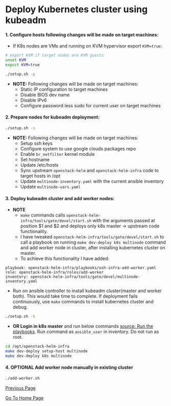 # Deploy Kubernetes cluster using kubeadm

#### 1. Configure hosts following changes will be made on target machines:
- If K8s nodes are VMs and running on KVM hypervisor export `KVM=true`:

```bash
# export KVM if target nodes are KVM guests
unset KVM
export KVM=true

./setup.sh -p
```

- **NOTE:** Following changes will be made on target machines:
  * Static IP configuration to target machines
  * Disable BIOS dev name
  * Disable IPv6
  * Configure password less sudo for current user on target machines

#### 2. Prepare nodes for kubeadm deployment:

```bash
./setup.sh -s
```

- **NOTE:** Following changes will be made on target machines:
  * Setup ssh keys
  * Configure system to use google clouds packages repo
  * Enable `br_netfilter` kernel module
  * Set hostname
  * Update /etc/hosts
  * Sync upstream `openstack-helm` and `openstack-helm-infra` code to target hosts in /opt
  * Update `multinode-inventory.yaml` with the current ansible inventory
  * Update `multinode-vars.yaml`

#### 3. Deploy kubeadm cluster and add worker nodes:

- **NOTE**
  * `make` commands calls `openstack-helm-infra/tools/gate/devel/start.sh` with the arguments passed at position $1 and $2 and deploys only k8s master -> upstream code functionality.
  * I have tweaked `openstack-helm-infra/tools/gate/devel/start.sh` to call a playbook on running `make dev-deploy k8s multinode` command and add worker node in cluster, after installing kubernetes cluster on master.
  * To achieve this functionality I have added:
```
playbook: openstack-helm-infra/playbooks/osh-infra-add-worker.yaml
role: openstack-helm-infra/roles/add-worker
inventory: openstack-helm-infra/tools/gate/devel/multinode-inventory.yaml
```

-  Run on ansible controller to install kubeadm cluster(master and worker both). This would take time to complete. If deployment fails continuously, use `make` commands to install kubernetes cluster and debug.
 ```bash
 ./setup.sh -k
 ```

- **OR Login in k8s master** and run below commands [source: Run the playbooks](https://docs.openstack.org/openstack-helm/latest/install/kubernetes-gate.html). Run command as `ansible_user` in inventory. Do not run as root.
```bash
cd /opt/openstack-helm-infra
make dev-deploy setup-host multinode
make dev-deploy k8s multinode
```

#### 4. **OPTIONAL** Add worker node manually in existing cluster
```bash
./add-worker.sh
```

[Previous Page](INDEX.md)

[Go To Home Page](../../README.md)
